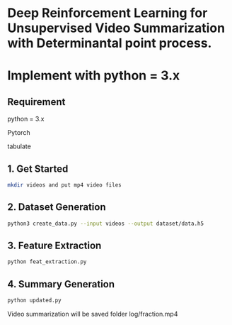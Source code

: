 # Deep Reinforcement Learning for Unsupervised Video Summarization with Determinantal point process.
# Implement with python = 3.x

## Requirement

python = 3.x

Pytorch

tabulate

## 1. Get Started
```bash
mkdir videos and put mp4 video files 
```
## 2. Dataset Generation
```bash
python3 create_data.py --input videos --output dataset/data.h5
``` 
## 3. Feature Extraction
```bash
python feat_extraction.py
``` 
## 4. Summary Generation

```bash
python updated.py

```
Video summarization will be saved folder log/fraction.mp4
